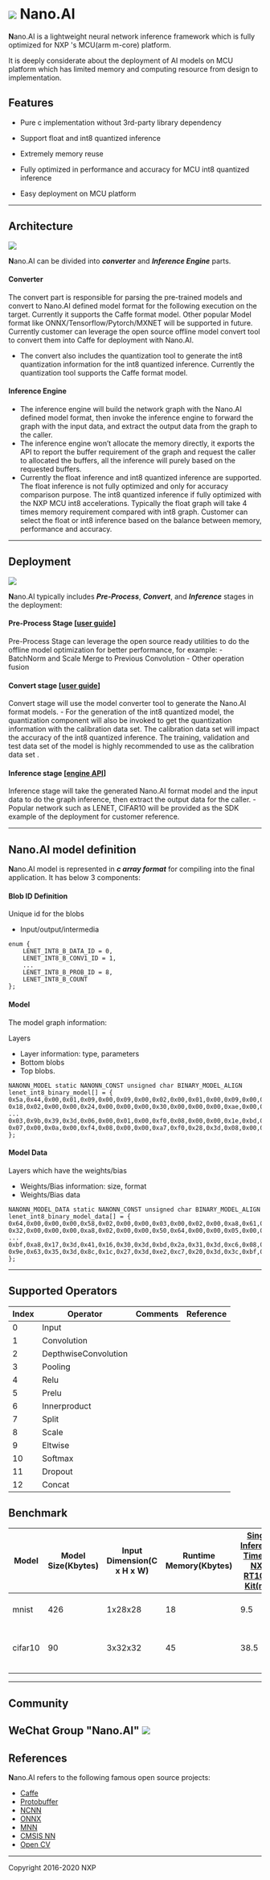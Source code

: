# ![](./doc/NanoAI_MCU.PNG) Nano.AI
**N**ano.AI is a lightweight neural network inference framework which is fully optimized for NXP 's MCU(arm m-core) platform. 

It is deeply considerate about the deployment of AI models on MCU platform which has limited memory and computing resource from design to implementation. 

## Features

- Pure c implementation without 3rd-party library dependency 

- Support float and int8 quantized inference

- Extremely memory reuse

- Fully optimized in performance and accuracy for MCU int8 quantized inference

- Easy deployment on MCU platform

---

## Architecture
![](./doc/NanoAI_Architecture.PNG)

**N**ano.AI can be divided into ***converter*** and ***Inference Engine*** parts.  

#### **Converter**

The convert part is responsible for parsing the pre-trained models and convert to Nano.AI defined model format for the following execution on the target. Currently it supports the Caffe format model. Other popular Model format like ONNX/Tensorflow/Pytorch/MXNET will be supported in future.  Currently customer can leverage the open source offline model convert tool to convert them into Caffe for deployment with Nano.AI.

   - The convert also includes the quantization tool to generate the int8 quantization information for the int8 quantized inference. Currently the quantization tool supports the Caffe format model. 

#### **Inference Engine**


- The inference engine will build the network graph with the Nano.AI defined model format, then invoke the inference engine to forward the graph with the input data, and extract the output data from the graph to the caller.
- The inference engine won’t allocate the memory directly, it exports the API to report the buffer requirement of the graph and request the caller to allocated the buffers, all the inference will purely based on the requested buffers.
- Currently the float inference and int8 quantized inference are supported. The float inference is not fully optimized and only for accuracy comparison purpose. The int8 quantized inference if fully optimized with the NXP MCU int8 accelerations.  Typically the float graph will take 4 times memory requirement compared with int8 graph.  Customer can select the float or int8 inference based on the balance between memory, performance and accuracy. 

****

## Deployment
![](./doc/NanoAI_Deployment.PNG)

**N**ano.AI typically includes ***Pre-Process***, ***Convert***, and ***Inference*** stages in the deployment: 

#### **Pre-Process Stage**    [[user guide](./doc/preprocess_user_guide.md)]

Pre-Process Stage can leverage the open source ready utilities to do the offline model optimization for better performance, for example:
     - BatchNorm and Scale Merge to Previous Convolution
     - Other operation fusion

#### **Convert stage**    [[user guide](./doc/tools_user_guide.md)]

Convert stage will use the model converter tool to generate the Nano.AI format models.
     - For the generation of the int8 quantized model, the quantization component will also be invoked to get the quantization information with the calibration data set.  The calibration data set will impact the accuracy of the int8 quantized inference. The training, validation and test data set of the model is highly recommended to use as the calibration data set .

#### **Inference stage**    [[engine API](./doc/engine_api.md)]

Inference stage will take the generated Nano.AI format model and the input data to do the graph inference, then extract the output data for the caller.
     - Popular network such as LENET, CIFAR10 will be provided as the SDK example of the deployment for customer reference.

****

## Nano.AI model definition

**N**ano.AI model is represented in ***c array format*** for compiling into the final application. It has below 3 components:

#### **Blob ID Definition**

Unique id for the blobs
  - Input/output/intermedia

```
enum {
    LENET_INT8_B_DATA_ID = 0,
    LENET_INT8_B_CONV1_ID = 1,
    ...
    LENET_INT8_B_PROB_ID = 8,
    LENET_INT8_B_COUNT
};
```
#### **Model**

The model graph information:

Layers
  - Layer information: type, parameters
  - Bottom blobs
  - Top blobs.

```
NANONN_MODEL static NANONN_CONST unsigned char BINARY_MODEL_ALIGN lenet_int8_binary_model[] = {
0x5a,0x44,0x00,0x01,0x09,0x00,0x09,0x00,0x02,0x00,0x01,0x00,0x09,0x00,0x02,0x00,
0x18,0x02,0x00,0x00,0x24,0x00,0x00,0x00,0x30,0x00,0x00,0x00,0xae,0x00,0x00,0x00,
...
0x03,0x9b,0x39,0x3d,0x06,0x00,0x01,0x00,0xf0,0x08,0x00,0x00,0x1e,0xbd,0x0c,0x3d,
0x07,0x00,0x0a,0x00,0xf4,0x08,0x00,0x00,0xa7,0xf0,0x28,0x3d,0x08,0x00,0x01,0x00,
};
```
#### **Model Data**

Layers which have the weights/bias
  - Weights/Bias information: size, format
  - Weights/Bias data
```
NANONN_MODEL_DATA static NANONN_CONST unsigned char BINARY_MODEL_ALIGN lenet_int8_binary_model_data[] = {
0x64,0x00,0x00,0x00,0x58,0x02,0x00,0x00,0x03,0x00,0x02,0x00,0xa8,0x61,0x00,0x00,
0x32,0x00,0x00,0x00,0xa8,0x02,0x00,0x00,0x50,0x64,0x00,0x00,0x05,0x00,0x02,0x00,
...
0xbf,0xa8,0x17,0x3d,0x41,0x16,0x30,0x3d,0xbd,0x2a,0x31,0x3d,0xc6,0x08,0x35,0x3d,
0x9e,0x63,0x35,0x3d,0x8c,0x1c,0x27,0x3d,0xe2,0xc7,0x20,0x3d,0x3c,0xbf,0x27,0x3d,
};
```

---

## Supported Operators

| Index | Operator             | Comments | Reference |
| ----- | -------------------- | -------- | --------- |
| 0     | Input                |          |           |
| 1     | Convolution          |          |           |
| 2     | DepthwiseConvolution |          |           |
| 3     | Pooling              |          |           |
| 4     | Relu                 |          |           |
| 5     | Prelu                |          |           |
| 6     | Innerproduct         |          |           |
| 7     | Split                |          |           |
| 8     | Scale                |          |           |
| 9     | Eltwise              |          |           |
| 10    | Softmax              |          |           |
| 11    | Dropout              |          |           |
| 12    | Concat               |          |           |
## Benchmark

| Model   | Model Size(Kbytes) | Input   Dimension(C x H x W) | Runtime Memory(Kbytes) | [Single Inference Time on NXP RT106F  Kit(ms)](https://www.nxp.com/design/designs/nxp-edgeready-mcu-based-solution-for-face-recognition:MCU-FACE-RECOGNITION) | MSE With Float | Similarity With Float | Calibration  Data set           |
| ------- | ------------------ | ---------------------------- | ---------------------- | ------------------------------------------------------------ | -------------- | --------------------- | ------------------------------- |
| mnist   | 426                | 1x28x28                      | 18                     | 9.5                                                          | 0.000063       | 1.0                   | mnist train and test data set   |
| cifar10 | 90                 | 3x32x32                      | 45                     | 38.5                                                         | 0.009022       | 0.999872              | cifar10 train and test data set |
|         |                    |                              |                        |                                                              |                |                       |                                 |


---

## Community
WeChat Group "Nano.AI"
![](./doc/NanoAI_WeChat.PNG)
---

## References

**N**ano.AI refers to the following famous open source projects:
- [Caffe](https://github.com/BVLC/caffe)
- [Protobuffer](https://github.com/protocolbuffers/protobuf)
- [NCNN](https://github.com/Tencent/ncnn)
- [ONNX](https://github.com/onnx/onnx)
- [MNN](https://github.com/alibaba/MNN)
- [CMSIS NN](https://arm-software.github.io/CMSIS_5/NN/html/index.html)
- [Open CV](https://opencv.org/)

---
Copyright 2016-2020 NXP
